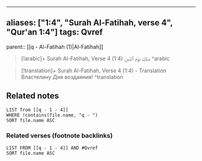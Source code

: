 
---
aliases: ["1:4", "Surah Al-Fatihah, verse 4", "Qur'an 1:4"]
tags: Qvref
---

parent:: [[q - Al-Fatihah (1)|Al-Fatihah]]

> [!arabic]+ Surah Al-Fatihah, Verse 4 (1:4)
> <span class="quran-arabic">مَـٰلِكِ يَوْمِ ٱلدِّينِ</span>
^arabic

> [!translation]+ Surah Al-Fatihah, Verse 4 (1:4) - Translation
> Властелину Дня воздаяния!
^translation



## Related notes
```dataview
LIST from [[q - 1 - 4]]
WHERE !contains(file.name, "q - ")
SORT file.name ASC
```

### Related verses (footnote backlinks)
```dataview
LIST FROM [[q - 1 - 4]] AND #Qvref
SORT file.name ASC
```

